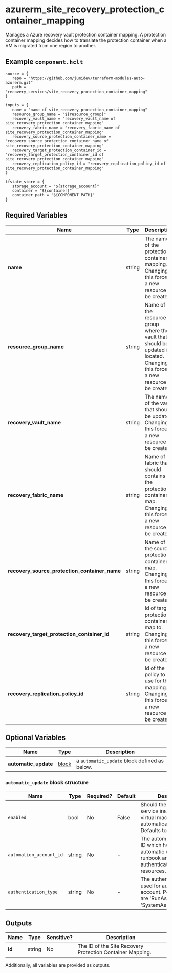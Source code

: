 # azurerm_site_recovery_protection_container_mapping

Manages a Azure recovery vault protection container mapping. A protection container mapping decides how to translate the protection container when a VM is migrated from one region to another.

## Example `component.hclt`

```hcl
source = {
   repo = "https://github.com/jumidev/terraform-modules-auto-azurerm.git"   
   path = "recovery_services/site_recovery_protection_container_mapping"   
}

inputs = {
   name = "name of site_recovery_protection_container_mapping"   
   resource_group_name = "${resource_group}"   
   recovery_vault_name = "recovery_vault_name of site_recovery_protection_container_mapping"   
   recovery_fabric_name = "recovery_fabric_name of site_recovery_protection_container_mapping"   
   recovery_source_protection_container_name = "recovery_source_protection_container_name of site_recovery_protection_container_mapping"   
   recovery_target_protection_container_id = "recovery_target_protection_container_id of site_recovery_protection_container_mapping"   
   recovery_replication_policy_id = "recovery_replication_policy_id of site_recovery_protection_container_mapping"   
}

tfstate_store = {
   storage_account = "${storage_account}"   
   container = "${container}"   
   container_path = "${COMPONENT_PATH}"   
}

```

## Required Variables

| Name | Type |  Description |
| ---- | --------- |  ----------- |
| **name** | string |  The name of the protection container mapping. Changing this forces a new resource to be created. | 
| **resource_group_name** | string |  Name of the resource group where the vault that should be updated is located. Changing this forces a new resource to be created. | 
| **recovery_vault_name** | string |  The name of the vault that should be updated. Changing this forces a new resource to be created. | 
| **recovery_fabric_name** | string |  Name of fabric that should contains the protection container to map. Changing this forces a new resource to be created. | 
| **recovery_source_protection_container_name** | string |  Name of the source protection container to map. Changing this forces a new resource to be created. | 
| **recovery_target_protection_container_id** | string |  Id of target protection container to map to. Changing this forces a new resource to be created. | 
| **recovery_replication_policy_id** | string |  Id of the policy to use for this mapping. Changing this forces a new resource to be created. | 

## Optional Variables

| Name | Type |  Description |
| ---- | --------- |  ----------- |
| **automatic_update** | [block](#automatic_update-block-structure) |  a `automatic_update` block defined as below. | 

### `automatic_update` block structure

| Name | Type | Required? | Default | Description |
| ---- | ---- | --------- | ------- | ----------- |
| `enabled` | bool | No | False | Should the Mobility service installed on Azure virtual machines be automatically updated. Defaults to 'false'. |
| `automation_account_id` | string | No | - | The automation account ID which holds the automatic update runbook and authenticates to Azure resources. |
| `authentication_type` | string | No | - | The authentication type used for automation account. Possible values are 'RunAsAccount' and 'SystemAssignedIdentity'. |



## Outputs

| Name | Type | Sensitive? | Description |
| ---- | ---- | --------- | --------- |
| **id** | string | No  | The ID of the Site Recovery Protection Container Mapping. | 

Additionally, all variables are provided as outputs.
